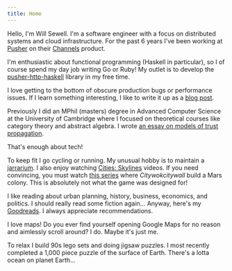 ```yaml
---
title: Home
---
```



Hello, I'm Will Sewell. I'm a software engineer with a focus on
distributed systems and cloud infrastructure. For the past 6 years I've
been working at [Pusher](https://pusher.com/) on their
[Channels](https://pusher.com/channels) product.

I'm enthusiastic about functional programming (Haskell in particular),
so I of course spend my day job writing Go or Ruby! My outlet is to
develop the
[pusher-http-haskell](https://github.com/WillSewell/pusher-http-haskell)
library in my free time.

I love getting to the bottom of obscure production bugs or performance
issues. If I learn something interesting, I like to write it up as a
[blog post](blog.html).

Previously I did an MPhil (masters) degree in Advanced Computer Science
at the University of Cambridge where I focused on theoretical courses
like category theory and abstract algebra. I wrote [an essay on models
of trust
propagation](https://www.dropbox.com/s/rxg2fiqzj6zlj01/essay.pdf).

That's enough about tech!

To keep fit I go cycling or running. My unusual hobby is to maintain a
[jarrarium](https://www.reddit.com/r/Jarrariums/). I also enjoy watching
[Cities: Skylines](https://www.citiesskylines.com/) videos. If you need
convincing, you must watch [this
series](https://www.youtube.com/watch?v=mO7waxG-KMU&list=PLkBlOw_hzgdfL6Gqw0l9P1TYKn_WIgrd-)
where _Citywokcitywall_ build a Mars colony. This is absolutely not what
the game was designed for!

I like reading about urban planning, history, business, economics, and
politics. I should really read some fiction again... Anyway, here's my
[Goodreads](https://www.goodreads.com/user/show/18736447-william). I
always appreciate recommendations.

I love maps! Do you ever find yourself opening Google Maps for no reason
and aimlessly scroll around? I do. Maybe it's just me.

To relax I build 90s lego sets and doing jigsaw puzzles. I most recently
completed a 1,000 piece puzzle of the surface of Earth. There's a lotta
ocean on planet Earth...
